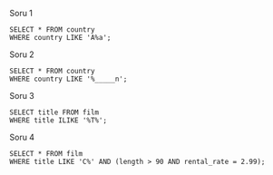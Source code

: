 Soru 1
```
SELECT * FROM country
WHERE country LIKE 'A%a'; 

```

Soru 2
```
SELECT * FROM country
WHERE country LIKE '%_____n';
```

Soru 3
```
SELECT title FROM film
WHERE title ILIKE '%T%';
```

Soru 4
```
SELECT * FROM film
WHERE title LIKE 'C%' AND (length > 90 AND rental_rate = 2.99);
```
